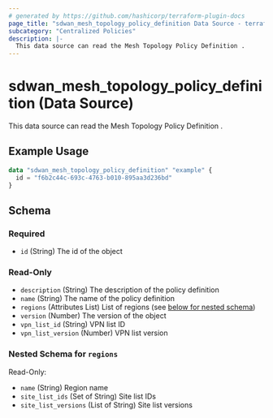 ```yaml
---
# generated by https://github.com/hashicorp/terraform-plugin-docs
page_title: "sdwan_mesh_topology_policy_definition Data Source - terraform-provider-sdwan"
subcategory: "Centralized Policies"
description: |-
  This data source can read the Mesh Topology Policy Definition .
---
```


# sdwan_mesh_topology_policy_definition (Data Source)

This data source can read the Mesh Topology Policy Definition .

## Example Usage

```terraform
data "sdwan_mesh_topology_policy_definition" "example" {
  id = "f6b2c44c-693c-4763-b010-895aa3d236bd"
}
```

<!-- schema generated by tfplugindocs -->
## Schema

### Required

- `id` (String) The id of the object

### Read-Only

- `description` (String) The description of the policy definition
- `name` (String) The name of the policy definition
- `regions` (Attributes List) List of regions (see [below for nested schema](#nestedatt--regions))
- `version` (Number) The version of the object
- `vpn_list_id` (String) VPN list ID
- `vpn_list_version` (Number) VPN list version

<a id="nestedatt--regions"></a>
### Nested Schema for `regions`

Read-Only:

- `name` (String) Region name
- `site_list_ids` (Set of String) Site list IDs
- `site_list_versions` (List of String) Site list versions
